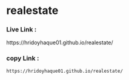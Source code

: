 # realestate

<h3>Live Link : </h3>
https://hridoyhaque01.github.io/realestate/

<h3>copy Link : </h3>

```sh
https://hridoyhaque01.github.io/realestate/
```



